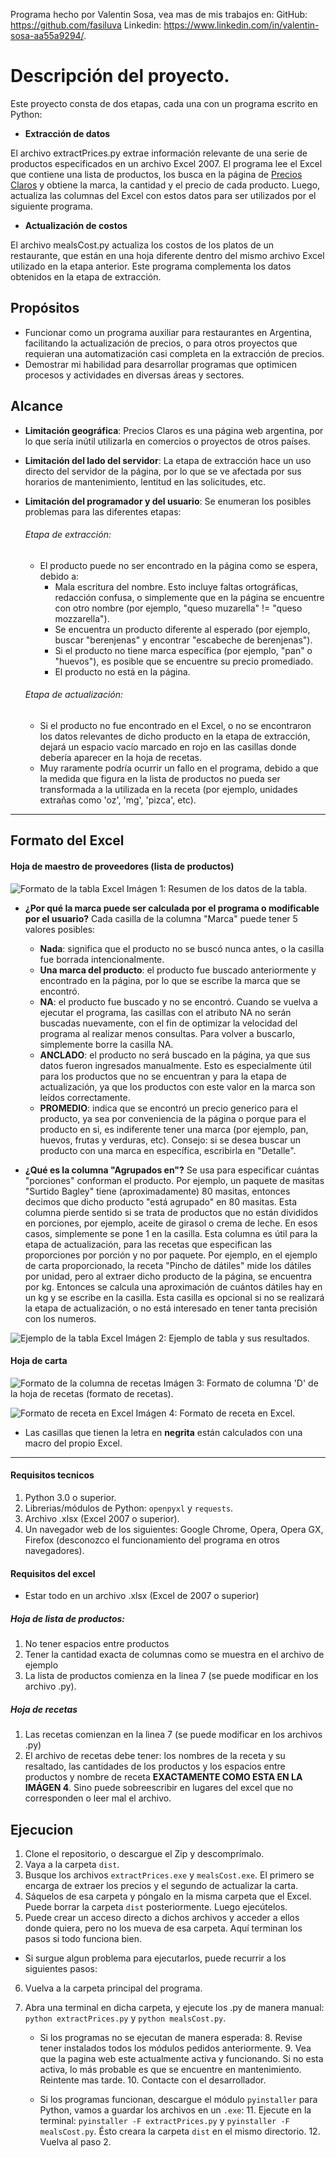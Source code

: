 Programa hecho por Valentin Sosa, vea mas de mis trabajos en:
GitHub: https://github.com/fasiluva 
Linkedin: https://www.linkedin.com/in/valentin-sosa-aa55a9294/.

# Descripción del proyecto.

Este proyecto consta de dos etapas, cada una con un programa escrito en Python:

* **Extracción de datos**

El archivo extractPrices.py extrae información relevante de una serie de productos especificados en un archivo Excel 2007. El programa lee el Excel que contiene una lista de productos, los busca en la página de [Precios Claros](https://www.preciosclaros.gob.ar/#!/buscar-productos) y obtiene la marca, la cantidad y el precio de cada producto. Luego, actualiza las columnas del Excel con estos datos para ser utilizados por el siguiente programa.

* **Actualización de costos**

El archivo mealsCost.py actualiza los costos de los platos de un restaurante, que están en una hoja diferente dentro del mismo archivo Excel utilizado en la etapa anterior. Este programa complementa los datos obtenidos en la etapa de extracción.

## Propósitos

* Funcionar como un programa auxiliar para restaurantes en Argentina, facilitando la actualización de precios, o para otros proyectos que requieran una automatización casi completa en la extracción de precios.
* Demostrar mi habilidad para desarrollar programas que optimicen procesos y actividades en diversas áreas y sectores.

## Alcance 

* **Limitación geográfica**: Precios Claros es una página web argentina, por lo que sería inútil utilizarla en comercios o proyectos de otros países.
* **Limitación del lado del servidor**: La etapa de extracción hace un uso directo del servidor de la página, por lo que se ve afectada por sus horarios de mantenimiento, lentitud en las solicitudes, etc.
* **Limitación del programador y del usuario**: Se enumeran los posibles problemas para las diferentes etapas:
    
    ###### Etapa de extracción:  

    * El producto puede no ser encontrado en la página como se espera, debido a:
        * Mala escritura del nombre. Esto incluye faltas ortográficas, redacción confusa, o simplemente que en la página se encuentre con otro nombre (por ejemplo, "queso muzarella" != "queso mozzarella").
        * Se encuentra un producto diferente al esperado (por ejemplo, buscar "berenjenas" y encontrar "escabeche de berenjenas").
        * Si el producto no tiene marca específica (por ejemplo, "pan" o "huevos"), es posible que se encuentre su precio promediado.
        * El producto no está en la página.

    ###### Etapa de actualización:

    * Si el producto no fue encontrado en el Excel, o no se encontraron los datos relevantes de dicho producto en la etapa de extracción, dejará un espacio vacío marcado en rojo en las casillas donde debería aparecer en la hoja de recetas.
    * Muy raramente podría ocurrir un fallo en el programa, debido a que la medida que figura en la lista de productos no pueda ser transformada a la utilizada en la receta (por ejemplo, unidades extrañas como 'oz', 'mg', 'pizca', etc).

---

## Formato del Excel

#### Hoja de maestro de proveedores (lista de productos)

![Formato de la tabla Excel](https://github.com/fasiluva/Precios-Claros-WebClient/blob/main/docs/TablaDeProductos.png?raw=true)
Imágen 1: Resumen de los datos de la tabla.

* **¿Por qué la marca puede ser calculada por el programa o modificable por el usuario?** Cada casilla de la columna "Marca" puede tener 5 valores posibles:
    * **Nada**: significa que el producto no se buscó nunca antes, o la casilla fue borrada intencionalmente.
    * **Una marca del producto**: el producto fue buscado anteriormente y encontrado en la página, por lo que se escribe la marca que se encontró.
    * **NA**: el producto fue buscado y no se encontró. Cuando se vuelva a ejecutar el programa, las casillas con el atributo NA no serán buscadas nuevamente, con el fin de optimizar la velocidad del programa al realizar menos consultas. Para volver a buscarlo, simplemente borre la casilla NA.
    * **ANCLADO**: el producto no será buscado en la página, ya que sus datos fueron ingresados manualmente. Esto es especialmente útil para los productos que no se encuentran y para la etapa de actualización, ya que los productos con este valor en la marca son leídos correctamente.
    * **PROMEDIO**: indica que se encontró un precio generico para el producto, ya sea por conveniencia de la página o porque para el producto en si, es indiferente tener una marca (por ejemplo, pan, huevos, frutas y verduras, etc). Consejo: si se desea buscar un producto con una marca en específica, escribirla en "Detalle".

* **¿Qué es la columna "Agrupados en"?** Se usa para especificar cuántas "porciones" conforman el producto. Por ejemplo, un paquete de masitas "Surtido Bagley" tiene (aproximadamente) 80 masitas, entonces decimos que dicho producto "está agrupado" en 80 masitas. Esta columna pierde sentido si se trata de productos que no están divididos en porciones, por ejemplo, aceite de girasol o crema de leche. En esos casos, simplemente se pone 1 en la casilla. Esta columna es útil para la etapa de actualización, para las recetas que especifican las proporciones por porción y no por paquete. Por ejemplo, en el ejemplo de carta proporcionado, la receta "Pincho de dátiles" mide los dátiles por unidad, pero al extraer dicho producto de la página, se encuentra por kg. Entonces se calcula una aproximación de cuántos dátiles hay en un kg y se escribe en la casilla. Esta casilla es opcional si no se realizará la etapa de actualización, o no está interesado en tener tanta precisión con los numeros.

![Ejemplo de la tabla Excel](https://github.com/fasiluva/Precios-Claros-WebClient/blob/main/docs/excel-example1.PNG?raw=true)
Imágen 2: Ejemplo de tabla y sus resultados.

#### Hoja de carta 

![Formato de la columna de recetas](https://github.com/fasiluva/Precios-Claros-WebClient/blob/main/docs/FormatoDeLaCarta.png?raw=true)
Imágen 3: Formato de columna 'D' de la hoja de recetas (formato de recetas).

![Formato de receta en Excel](https://github.com/fasiluva/Precios-Claros-WebClient/blob/main/docs/receta-example.PNG?raw=true)
Imágen 4: Formato de receta en Excel.

* Las casillas que tienen la letra en **negrita** están calculados con una macro del propio Excel.

---

#### Requisitos tecnicos

1. Python 3.0 o superior.
2. Librerias/módulos de Python: `openpyxl` y `requests`.
3. Archivo .xlsx (Excel 2007 o superior).
4. Un navegador web de los siguientes: Google Chrome, Opera, Opera GX, Firefox (desconozco el funcionamiento del programa en otros navegadores).

#### Requisitos del excel

* Estar todo en un archivo .xlsx (Excel de 2007 o superior)

##### Hoja de lista de productos:

1. No tener espacios entre productos
2. Tener la cantidad exacta de columnas como se muestra en el archivo de ejemplo
5. La lista de productos comienza en la linea 7 (se puede modificar en los archivo .py).

##### Hoja de recetas

1. Las recetas comienzan en la linea 7 (se puede modificar en los archivos .py)
1. El archivo de recetas debe tener: los nombres de la receta y su resaltado, las cantidades de los productos y los espacios entre productos y nombre de receta **EXACTAMENTE COMO ESTA EN LA IMÁGEN 4**. Sino puede sobreescribir en lugares del excel que no corresponden o leer mal el archivo.   

## Ejecucion

1. Clone el repositorio, o descargue el Zip y descomprímalo.
2. Vaya a la carpeta `dist`.
3. Busque los archivos `extractPrices.exe` y `mealsCost.exe`.  El primero se encarga de extraer los precios y el segundo de actualizar la carta. 
4. Sáquelos de esa carpeta y póngalo en la misma carpeta que el Excel. Puede borrar la carpeta `dist` posteriormente. Luego ejecútelos.
5. Puede crear un acceso directo a dichos archivos y acceder a ellos donde quiera, pero no los mueva de esa carpeta. Aquí terminan los pasos si todo funciona bien.

* Si surgue algun problema para ejecutarlos, puede recurrir a los siguientes pasos:

6. Vuelva a la carpeta principal del programa.
7. Abra una terminal en dicha carpeta, y ejecute los .py de manera manual: `python extractPrices.py` y `python mealsCost.py`.

    * Si los programas no se ejecutan de manera esperada:
        8. Revise tener instalados todos los módulos pedidos anteriormente.
        9. Vea que la pagina web este actualmente activa y funcionando. Si no esta activa, lo más probable es que se encuentre en mantenimiento. Reintente mas tarde.
        10. Contacte con el desarrollador.
    
    * Si los programas funcionan, descargue el módulo `pyinstaller` para Python, vamos a guardar los archivos en un `.exe`:
        11. Ejecute en la terminal: `pyinstaller -F extractPrices.py` y `pyinstaller -F mealsCost.py`. Ésto creara la carpeta `dist` en el mismo directorio.
        12. Vuelva al paso 2.
